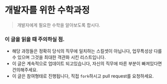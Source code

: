# 개발자를 위한 수학과정

> 개발자에게 필요한 수학을 알아보도록 합시다.

### 이 글을 읽을 때 주의하실 점.

- 해당 과정들은 정확히 당식의 직무에 일치하는 스킬셋이 아닙니다, 업무특성상 다를 수 있으며 그것을 최대한 객관화 시킨 리스트입니다.
- 이 글은 계속적으로 업데이트 되고있습니다, 자신의 직무에 따른 부분이 빠져있다면 건의해주세요.
- 이 글은 참여형태로 진행됩니다, 직접 `fork`하시고 pull request를 요청하세요.
